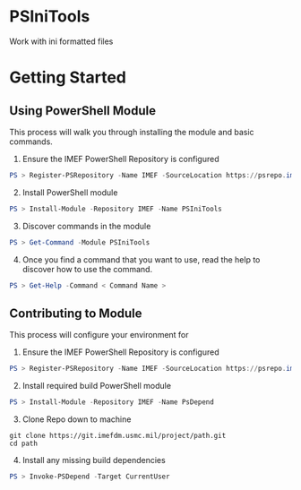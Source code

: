 # PSIniTools
Work with ini formatted files

# Getting Started
## Using PowerShell Module
This process will walk you through installing the module and basic commands.
1. Ensure the IMEF PowerShell Repository is configured

```powershell
PS > Register-PSRepository -Name IMEF -SourceLocation https://psrepo.imefdm.usmc.mil/nuget
```
2. Install PowerShell module

```powershell
PS > Install-Module -Repository IMEF -Name PSIniTools
```

3. Discover commands in the module

```powershell
PS > Get-Command -Module PSIniTools
```

4. Once you find a command that you want to use, read the help to discover how to use the command.

```powershell
PS > Get-Help -Command < Command Name >
```

## Contributing to Module
This process will configure your environment for
1. Ensure the IMEF PowerShell Repository is configured

```powershell
PS > Register-PSRepository -Name IMEF -SourceLocation https://psrepo.imefdm.usmc.mil/nuget
```

2. Install required build PowerShell module

```powershell
PS > Install-Module -Repository IMEF -Name PsDepend
```
3. Clone Repo down to machine

```
git clone https://git.imefdm.usmc.mil/project/path.git
cd path
```
4. Install any missing build dependencies

```powershell
PS > Invoke-PSDepend -Target CurrentUser
```


